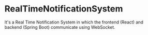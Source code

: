# RealTimeNotificationSystem
It's a Real Time Notification System in which the frontend (React) and backend (Spring Boot) communicate using WebSocket.
